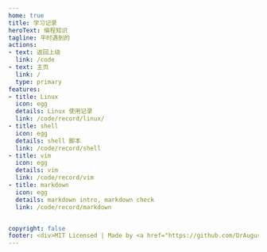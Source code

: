 ```yaml
---
home: true
title: 学习记录
heroText: 编程知识
tagline: 平时遇到的
actions:
- text: 返回上级
  link: /code
- text: 主页
  link: /
  type: primary
features:
- title: Linux
  icon: egg
  details: Linux 使用记录
  link: /code/record/linux/
- title: shell
  icon: egg
  details: shell 脚本
  link: /code/record/shell
- title: vim
  icon: egg
  details: vim
  link: /code/record/vim
- title: markdown
  icon: egg
  details: markdown intro, markdown check
  link: /code/record/markdown


copyright: false
footer: <div>MIT Licensed | Made by <a href="https://github.com/DrAugus/" target="_blank">DrAugus</a></div><div>This page was generated by <a href="https://pages.github.com/" target="_blank">GitHub Pages</a>.</div>
---
```


